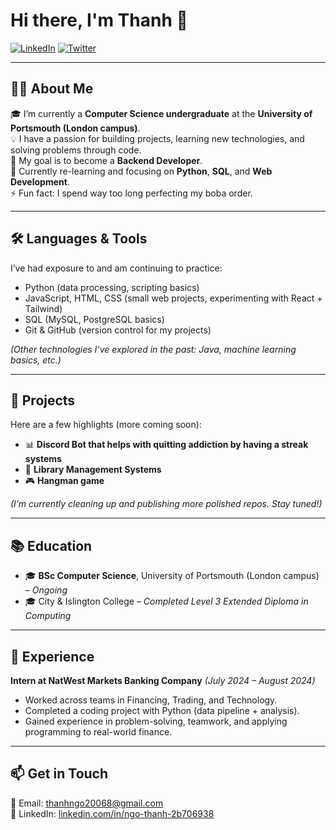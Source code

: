 # Hi there, I'm Thanh 👋

[![LinkedIn](https://img.shields.io/badge/LinkedIn-0077B5?style=for-the-badge&logo=linkedin&logoColor=white)](https://linkedin.com/in/ngo-thanh-2b706938) 
[![Twitter](https://img.shields.io/badge/Twitter-1DA1F2?style=for-the-badge&logo=twitter&logoColor=white)](https://twitter.com/Plexdi_)

---

## 👨‍💻 About Me  
🎓 I’m currently a **Computer Science undergraduate** at the **University of Portsmouth (London campus)**.  
💡 I have a passion for building projects, learning new technologies, and solving problems through code.  
🎯 My goal is to become a **Backend Developer**.  
🌱 Currently re-learning and focusing on **Python**, **SQL**, and **Web Development**.  
⚡ Fun fact: I spend way too long perfecting my boba order.  

---

## 🛠️ Languages & Tools
I’ve had exposure to and am continuing to practice:
- Python (data processing, scripting basics)
- JavaScript, HTML, CSS (small web projects, experimenting with React + Tailwind)
- SQL (MySQL, PostgreSQL basics)
- Git & GitHub (version control for my projects)

*(Other technologies I’ve explored in the past: Java, machine learning basics, etc.)*

---

## 🚀 Projects  
Here are a few highlights (more coming soon):  
- 📊 **Discord Bot that helps with quitting addiction by having a streak systems** 
- 🔐 **Library Management Systems** 
- 🎮 **Hangman game** 

*(I’m currently cleaning up and publishing more polished repos. Stay tuned!)*

---

## 📚 Education  
- 🎓 **BSc Computer Science**, University of Portsmouth (London campus) – *Ongoing*  
- 🎓 City & Islington College – *Completed Level 3 Extended Diploma in Computing*  

---

## 💼 Experience  
**Intern at NatWest Markets Banking Company** *(July 2024 – August 2024)*  
- Worked across teams in Financing, Trading, and Technology.  
- Completed a coding project with Python (data pipeline + analysis).  
- Gained experience in problem-solving, teamwork, and applying programming to real-world finance.  

---

## 📫 Get in Touch  
📧 Email: [thanhngo20068@gmail.com](mailto:thanhngo20068@gmail.com)  
🔗 LinkedIn: [linkedin.com/in/ngo-thanh-2b706938](https://linkedin.com/in/ngo-thanh-2b706938)  
